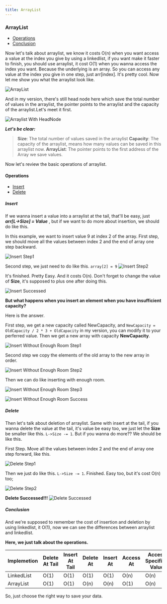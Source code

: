 ```yaml
---
title: ArrayList
---
```

### ArrayList

- [Operations](#arraylist_operations)
- [Conclusion](#arraylist_conclusion)

Now let's talk about arraylist, we know it costs O(n) when you want access a value at the index you give by using a linkedlist, if you want make it faster to finish, you should use arraylist, it cost O(1) when you wanna access the index you want. Because the underlying is an array. So you can access any value at the index you give in one step, just arr[index]. It's pretty cool. Now let me show you what the arraylist look like.

![ArrayList](https://i.loli.net/2019/01/21/5c450c2d54ec5.png)

And in my version, there's still head node here which save the total number of values in the arraylist, the pointer points to the arraylist and the capacity of the arraylist.Let's meet it first.

![Arraylist With HeadNode](https://i.loli.net/2019/01/21/5c450c2d7ffc3.png)

***Let's be clear:***

> **Size**: The total number of values saved in the arraylist
> **Capacity**: The capacity of the arraylist, means how many values can be saved in this arraylist now.
> **ArrayList**: The pointer points to the first address of the Array we save values.

Now let's review the basic operations of arraylist.

<h4 id="arraylist_operations">Operations</h4>

- [Insert](#arraylist_insert)
- [Delete](#arraylist_delete)

<h5 id="arraylist_insert">Insert</h5>

If we wanna insert a value into a arraylist at the tail, that'll be easy, just ***arr[L->Size] = Value*** , but if we want to do more about insertion, we should do like this.

In this example, we want to insert value 9 at index 2 of the array.
First step, we should move all the values between index 2 and the end of array one step backward.

![Insert Step1](https://i.loli.net/2019/01/21/5c450c2daabf7.png)

Second step, we just need to do like this. ```array[2] = 9```
![Insert Step2](https://i.loli.net/2019/01/21/5c450c2da7c8d.png)

It's finished. Pretty Easy. And it costs O(n). Don't forget to change the value of **Size**, it's supposed to plus one after doing this.

![Insert Successed](https://i.loli.net/2019/01/21/5c450c2d7bdd4.png)

**But what happens when you insert an element when you have insufficient capacity?**

Here is the answer.

First step, we get a new capacity called NewCapacity, and ```NewCapacity = OldCapacity / 2 * 3 + OldCapacity``` in my version, you can modify it to your perferred value. Then we get a new array with capacity **NewCapacity**.

![Insert Without Enough Room Step1](https://i.loli.net/2019/01/21/5c450c2d9d61d.png)

Second step we copy the elements of the old array to the new array in order.

![Insert Without Enough Room Step2](https://i.loli.net/2019/01/21/5c450c2d9ffca.png)

Then we can do like inserting with enough room.

![Insert Without Enough Room Step3](https://i.loli.net/2019/01/21/5c450c6660c01.png)

![Insert Without Enough Room Success](https://i.loli.net/2019/01/21/5c450c665e56e.png)

<h5 id="arraylist_delete">Delete</h5>

Then let's talk about deletion of arraylist. Same with insert at the tail, if you wanna delete the value at the tail, it's value be easy too, we just let the **Size** be smaller like this. ```L->Size -= 1```. But if you wanna do more?? We should be like this.

First Step. Move all the values between index 2 and the end of array one step forward, like this.

![Delete Step1](https://i.loli.net/2019/01/21/5c450c2da4bb0.png)

Then we just do like this. ```L->Size -= 1```. Finished. Easy too, but it's cost O(n) too;

![Delete Step2](https://i.loli.net/2019/01/21/5c450c2dadbf1.png)

**Delete Successed!!!**
![Delete Successed](https://i.loli.net/2019/01/21/5c450c2d7ddc4.png)

<h5 id="arraylist_conclusion">Conclusion</h5>

And we're supposed to remember the cost of insertion and deletion by using linkedlist, it O(1), now we can see the differences between arraylist and linkedlist.

**Here, we just talk about the operations.**

| Implemetion | Delete At Tail | Insert At Tail | Delete At | Insert At | Access At | Access Specified Value |
| --- | --- | --- | --- | --- | --- | --- |
| LinkedList | O(1) | O(1) | O(1) | O(1) | O(n) | O(n) |
| ArrayList | O(1) | O(1) | O(n) | O(n) | O(1) | O(n) |

So, just choose the right way to save your data.